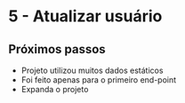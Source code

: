 # 5 - Atualizar usuário

## Próximos passos
- Projeto utilizou muitos dados estáticos
- Foi feito apenas para o primeiro end-point
- Expanda o projeto